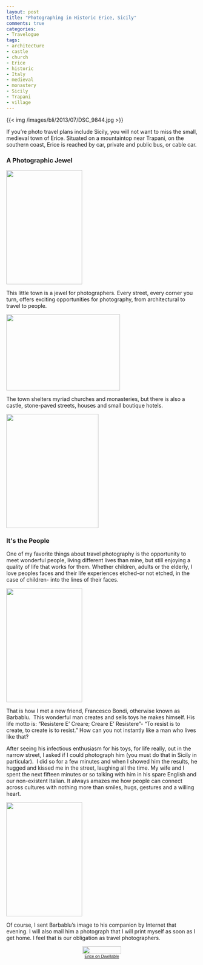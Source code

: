 ```yaml
---
layout: post
title: "Photographing in Historic Erice, Sicily"
comments: true
categories:
- Travelogue
tags:
- architecture
- castle
- church
- Erice
- historic
- Italy
- medieval
- monastery
- Sicily
- Trapani
- village
---
```


{{<  img /images/bli/2013/07/DSC_9844.jpg  >}}

If you’re photo travel plans include Sicily, you will not want to miss the small, medieval town of Erice. Situated on a mountaintop near Trapani, on the southern coast, Erice is reached by car, private and public bus, or cable car.

<!--more-->

### A Photographic Jewel

<a href="http://blog.lesterpickerphoto.com/wp-content/uploads/2013/05/DSC_9824-2.jpg"><img class="alignnone size-medium wp-image-2769" title="DSC_9824-2" src="http://blog.lesterpickerphoto.com/wp-content/uploads/2013/05/DSC_9824-2-200x300.jpg" alt="" width="200" height="300"></a>

This little town is a jewel for photographers. Every street, every corner you turn, offers exciting opportunities for photography, from architectural to travel to people. 

<a href="http://blog.lesterpickerphoto.com/wp-content/uploads/2013/05/DSC_9844-2.jpg"><img class="alignnone size-medium wp-image-2770" title="DSC_9844-2" src="http://blog.lesterpickerphoto.com/wp-content/uploads/2013/05/DSC_9844-2-300x200.jpg" alt="" width="300" height="200"></a>

The town shelters myriad churches and monasteries, but there is also a castle, stone-paved streets, houses and small boutique hotels.

<a href="http://blog.lesterpickerphoto.com/wp-content/uploads/2013/05/DSC_9879-2-Panorama-2.jpg"><img class="alignnone size-medium wp-image-2771" title="DSC_9879-2 Panorama-2" src="http://blog.lesterpickerphoto.com/wp-content/uploads/2013/05/DSC_9879-2-Panorama-2-243x300.jpg" alt="" width="243" height="300"></a>

### It's the People

One of my favorite things about travel photography is the opportunity to meet wonderful people, living different lives than mine, but still enjoying a quality of life that works for them. Whether children, adults or the elderly, I love peoples faces and their life experiences etched-or not etched, in the case of children- into the lines of their faces.

<a href="http://blog.lesterpickerphoto.com/wp-content/uploads/2013/05/DSC_9923-2.jpg"><img class="size-medium wp-image-2772" title="DSC_9923-2" src="http://blog.lesterpickerphoto.com/wp-content/uploads/2013/05/DSC_9923-2-200x300.jpg" alt="" width="200" height="300"></a>

That is how I met a new friend, Francesco Bondi, otherwise known as Barbablu.  This wonderful man creates and sells toys he makes himself. His life motto is: “Resistere E’ Creare; Creare E’ Resistere”- “To resist is to create, to create is to resist.” How can you not instantly like a man who lives like that?

After seeing his infectious enthusiasm for his toys, for life really, out in the narrow street, I asked if I could photograph him (you must do that in Sicily in particular).  I did so for a few minutes and when I showed him the results, he hugged and kissed me in the street, laughing all the time. My wife and I spent the next fifteen minutes or so talking with him in his spare English and our non-existent Italian. It always amazes me how people can connect across cultures with nothing more than smiles, hugs, gestures and a willing heart.

<a href="http://blog.lesterpickerphoto.com/wp-content/uploads/2013/05/DSC_9905-2.jpg"><img class="size-medium wp-image-2773" title="DSC_9905-2" src="http://blog.lesterpickerphoto.com/wp-content/uploads/2013/05/DSC_9905-2-200x300.jpg" alt="" width="200" height="300"></a>

Of course, I sent Barbablu’s image to his companion by Internet that evening. I will also mail him a photograph that I will print myself as soon as I get home. I feel that is our obligation as travel photographers.

<div style='text-align:center;font-size:11px;font-family:arial;font-weight:normal;margin:10px;padding:0;line-height:normal'><a href='http://www.dwellable.com/a/10567/Italy/Sicily/Erice/Vacation-Rentals' style='border:none'><img src='http://www.dwellable.com/dwellback/10567.jpg' style='width:102px;height:20px;border:none;margin:0;padding:0'><br>Erice on Dwellable</a></div>

 

 